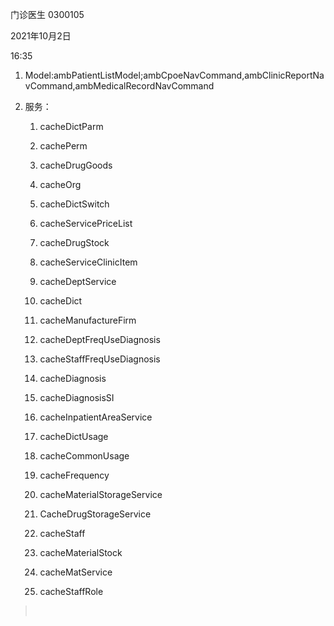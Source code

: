 门诊医生 0300105

2021年10月2日

16:35

1.  Model:ambPatientListModel;ambCpoeNavCommand,ambClinicReportNavCommand,ambMedicalRecordNavCommand

2.  服务：

    1.  cacheDictParm

    2.  cachePerm

    3.  cacheDrugGoods

    4.  cacheOrg

    5.  cacheDictSwitch

    6.  cacheServicePriceList

    7.  cacheDrugStock

    8.  cacheServiceClinicItem

    9.  cacheDeptService

    10. cacheDict

    11. cacheManufactureFirm

    12. cacheDeptFreqUseDiagnosis

    13. cacheStaffFreqUseDiagnosis

    14. cacheDiagnosis

    15. cacheDiagnosisSI

    16. cacheInpatientAreaService

    17. cacheDictUsage

    18. cacheCommonUsage

    19. cacheFrequency

    20. cacheMaterialStorageService

    21. CacheDrugStorageService

    22. cacheStaff

    23. cacheMaterialStock

    24. cacheMatService

    25. cacheStaffRole

>  
